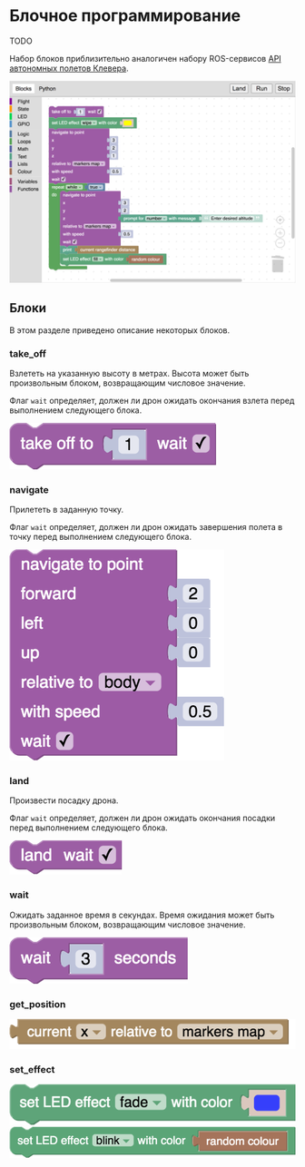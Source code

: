 # Блочное программирование

TODO

Набор блоков приблизительно аналогичен набору ROS-сервисов [API автономных полетов Клевера](simple_offboard.md).

<img src="../assets/blocks/blocks.png" width=600>

## Блоки

В этом разделе приведено описание некоторых блоков.

### take_off

Взлететь на указанную высоту в метрах. Высота может быть произвольным блоком, возвращающим числовое значение.

Флаг `wait` определяет, должен ли дрон ожидать окончания взлета перед выполнением следующего блока.

<img src="../assets/blocks/take-off.png" srcset="../assets/blocks/take-off.png 2x">

### navigate

Прилететь в заданную точку.

Флаг `wait` определяет, должен ли дрон ожидать завершения полета в точку перед выполнением следующего блока.

<img src="../assets/blocks/navigate.png" srcset="../assets/blocks/navigate.png 2x">

### land

Произвести посадку дрона.

Флаг `wait` определяет, должен ли дрон ожидать окончания посадки перед выполнением следующего блока.

<img src="../assets/blocks/land.png" srcset="../assets/blocks/land.png 2x">

### wait

Ожидать заданное время в секундах. Время ожидания может быть произвольным блоком, возвращающим числовое значение.

<img src="../assets/blocks/wait.png" srcset="../assets/blocks/wait.png 2x">

### get_position

<img src="../assets/blocks/get-position.png" srcset="../assets/blocks/get-position.png 2x">

### set_effect

<img src="../assets/blocks/set-effect.png" srcset="../assets/blocks/set-effect.png 2x">

<img src="../assets/blocks/random-color.png" srcset="../assets/blocks/random-color.png 2x">
